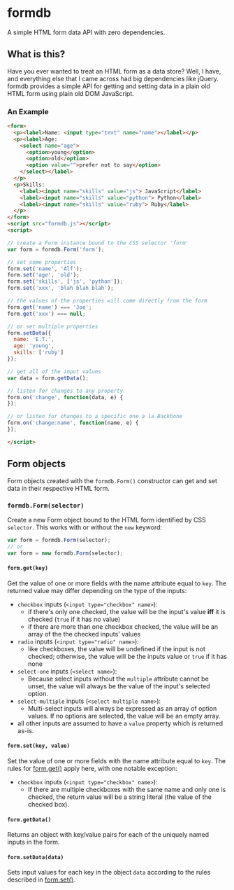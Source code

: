 # formdb
A simple HTML form data API with zero dependencies.

## What is this?
Have you ever wanted to treat an HTML form as a data store? Well, I have, and everything else that I came across had big dependencies like jQuery. formdb provides a simple API for getting and setting data in a plain old HTML form using plain old DOM JavaScript.

### An Example
```html
<form>
  <p><label>Name: <input type="text" name="name"></label></p>
  <p><label>Age:
    <select name="age">
      <option>young</option>
      <option>old</option>
      <option value="">prefer not to say</option>
    </select></label>
  </p>
  <p>Skills:
    <label><input name="skills" value="js"> JavaScript</label>
    <label><input name="skills" value="python"> Python</label>
    <label><input name="skills" value="ruby"> Ruby</label>
  </p>
</form>
<script src="formdb.js"></script>
<script>

// create a Form instance bound to the CSS selector 'form'
var form = formdb.Form('form');

// set some properties
form.set('name', 'Alf');
form.set('age', 'old');
form.set('skills', ['js', 'python']);
form.set('xxx', 'blah blah blah');

// the values of the properties will come directly from the form
form.get('name') === 'Joe';
form.get('xxx') === null;

// or set multiple properties
form.setData({
  name: 'E.T.',
  age: 'young',
  skills: ['ruby']
});

// get all of the input values
var data = form.getData();

// listen for changes to any property
form.on('change', function(data, e) {
});

// or listen for changes to a specific one a la Backbone
form.on('change:name', function(name, e) {
});

</script>
```

## Form objects
Form objects created with the `formdb.Form()` constructor can get and set data in their respective HTML form.

### `formdb.Form(selector)`
Create a new Form object bound to the HTML form identified by CSS `selector`. This works with or without the `new` keyword:

```js
var form = formdb.Form(selector);
// or
var form = new formdb.Form(selector);
```

#### <a name="form-get"></a> `form.get(key)`
Get the value of one or more fields with the name attribute equal to `key`. The returned value may differ depending on the type of the inputs:

* `checkbox` inputs (`<input type="checkbox" name>`):
  * if there's only one checked, the value will be the input's value **iff** it is checked (`true` if it has no value)
  * if there are more than one checkbox checked, the value will be an array of the the checked inputs' values
* `radio` inputs (`<input type="radio" name>`):
  * like checkboxes, the value will be undefined if the input is not checked; otherwise, the value will be the inputs value or `true` if it has none
* `select-one` inputs (`<select name>`):
  * Because select inputs without the `multiple` attribute cannot be unset, the value will always be the value of the input's selected option.
* `select-multiple` inputs (`<select multiple name>`):
  * Multi-select inputs will always be expressed as an array of option values. If no options are selected, the value will be an empty array.
* all other inputs are assumed to have a `value` property which is returned as-is.

#### <a name="form-set"></a> `form.set(key, value)`
Set the value of one or more fields with the name attribute equal to `key`. The rules for [form.get()](#form-get) apply here, with one notable exception:

* `checkbox` inputs (`<input type="checkbox" name>`):
  * If there are multiple checkboxes with the same name and only one is checked, the return value will be a string literal (the value of the checked box).


#### <a name="form-getData"></a> `form.getData()`
Returns an object with key/value pairs for each of the uniquely named inputs in the form.

#### <a name="form-setData"></a> `form.setData(data)`
Sets input values for each key in the object `data` according to the rules described in [form.set()](#form-set).
